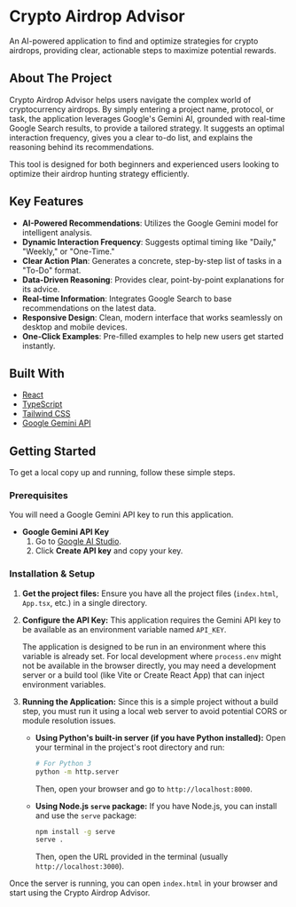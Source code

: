 # Crypto Airdrop Advisor

An AI-powered application to find and optimize strategies for crypto airdrops, providing clear, actionable steps to maximize potential rewards.

## About The Project

Crypto Airdrop Advisor helps users navigate the complex world of cryptocurrency airdrops. By simply entering a project name, protocol, or task, the application leverages Google's Gemini AI, grounded with real-time Google Search results, to provide a tailored strategy. It suggests an optimal interaction frequency, gives you a clear to-do list, and explains the reasoning behind its recommendations.

This tool is designed for both beginners and experienced users looking to optimize their airdrop hunting strategy efficiently.

## Key Features

- **AI-Powered Recommendations**: Utilizes the Google Gemini model for intelligent analysis.
- **Dynamic Interaction Frequency**: Suggests optimal timing like "Daily," "Weekly," or "One-Time."
- **Clear Action Plan**: Generates a concrete, step-by-step list of tasks in a "To-Do" format.
- **Data-Driven Reasoning**: Provides clear, point-by-point explanations for its advice.
- **Real-time Information**: Integrates Google Search to base recommendations on the latest data.
- **Responsive Design**: Clean, modern interface that works seamlessly on desktop and mobile devices.
- **One-Click Examples**: Pre-filled examples to help new users get started instantly.

## Built With

- [React](https://react.dev/)
- [TypeScript](https://www.typescriptlang.org/)
- [Tailwind CSS](https://tailwindcss.com/)
- [Google Gemini API](https://ai.google.dev/)

## Getting Started

To get a local copy up and running, follow these simple steps.

### Prerequisites

You will need a Google Gemini API key to run this application.

- **Google Gemini API Key**
  1. Go to [Google AI Studio](https://aistudio.google.com/app/apikey).
  2. Click **Create API key** and copy your key.

### Installation & Setup

1.  **Get the project files:**
    Ensure you have all the project files (`index.html`, `App.tsx`, etc.) in a single directory.

2.  **Configure the API Key:**
    This application requires the Gemini API key to be available as an environment variable named `API_KEY`.
    
    The application is designed to be run in an environment where this variable is already set. For local development where `process.env` might not be available in the browser directly, you may need a development server or a build tool (like Vite or Create React App) that can inject environment variables.

3.  **Running the Application:**
    Since this is a simple project without a build step, you must run it using a local web server to avoid potential CORS or module resolution issues.

    - **Using Python's built-in server (if you have Python installed):**
      Open your terminal in the project's root directory and run:
      ```bash
      # For Python 3
      python -m http.server
      ```
      Then, open your browser and go to `http://localhost:8000`.

    - **Using Node.js `serve` package:**
      If you have Node.js, you can install and use the `serve` package:
      ```bash
      npm install -g serve
      serve .
      ```
      Then, open the URL provided in the terminal (usually `http://localhost:3000`).

Once the server is running, you can open `index.html` in your browser and start using the Crypto Airdrop Advisor.
